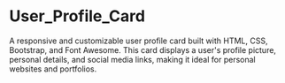 # User_Profile_Card
A responsive and customizable user profile card built with HTML, CSS, Bootstrap, and Font Awesome. This card displays a user's profile picture, personal details, and social media links, making it ideal for personal websites and portfolios.

